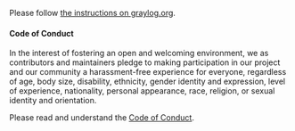 Please follow [the instructions on graylog.org](https://www.graylog.org/contributing-to-graylog/).

#### Code of Conduct

In the interest of fostering an open and welcoming environment, we as
contributors and maintainers pledge to making participation in our project and
our community a harassment-free experience for everyone, regardless of age, body
size, disability, ethnicity, gender identity and expression, level of experience,
nationality, personal appearance, race, religion, or sexual identity and
orientation.

Please read and understand the [Code of Conduct](https://github.com/Graylog2/graylog-plugin-pipeline-processor/blob/master/CODE_OF_CONDUCT.md).
